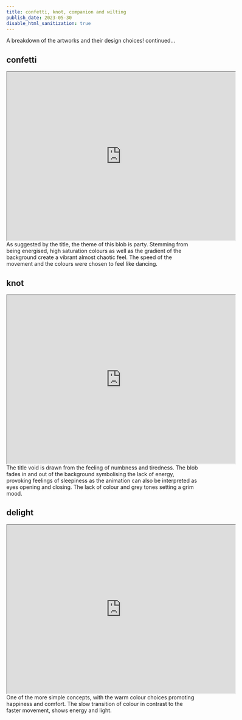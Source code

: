 ```yaml
---
title: confetti, knot, companion and wilting
publish_date: 2023-05-30
disable_html_sanitization: true
---
```


A breakdown of the artworks and their design choices! continued...

## confetti
<iframe width = "600" height = "442" src="https://editor.p5js.org/kirstinmeows/full/hCVjla9LQ"></iframe>
As suggested by the title, the theme of this blob is party.  Stemming from being energised, high saturation colours as well as the gradient of the background create a vibrant almost chaotic feel.  The speed of the movement and the colours were chosen to feel like dancing.

## knot
<iframe width = "600" height = "442" src="https://editor.p5js.org/kirstinmeows/full/m3nOs713z"></iframe> 
The title void is drawn from the feeling of numbness and tiredness.  The blob fades in and out of the background symbolising the lack of energy, provoking feelings of sleepiness as the animation can also be interpreted as eyes opening and closing.  The lack of colour and grey tones setting a grim mood.

## delight 
<iframe width = "600" height = "442" src="https://editor.p5js.org/kirstinmeows/full/0Eww7H0w0"></iframe> 
One of the more simple concepts, with the warm colour choices promoting happiness and comfort.  The slow transition of colour in contrast to the faster movement, shows energy and light.  